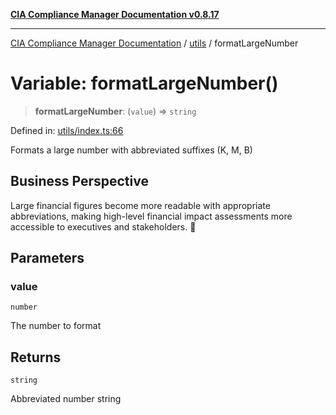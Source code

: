 [**CIA Compliance Manager Documentation v0.8.17**](../../README.md)

***

[CIA Compliance Manager Documentation](../../modules.md) / [utils](../README.md) / formatLargeNumber

# Variable: formatLargeNumber()

> **formatLargeNumber**: (`value`) => `string`

Defined in: [utils/index.ts:66](https://github.com/Hack23/cia-compliance-manager/blob/6a2219920f4c187f7eafa3e355e36b35c9c19248/src/utils/index.ts#L66)

Formats a large number with abbreviated suffixes (K, M, B)

## Business Perspective

Large financial figures become more readable with appropriate
abbreviations, making high-level financial impact assessments
more accessible to executives and stakeholders. 💼

## Parameters

### value

`number`

The number to format

## Returns

`string`

Abbreviated number string
